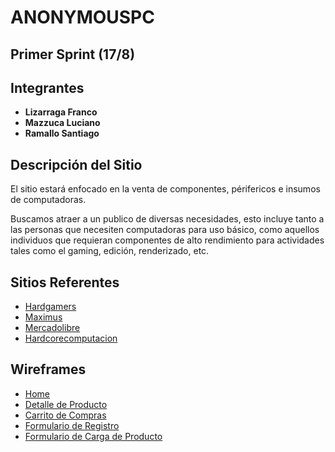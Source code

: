 # ANONYMOUSPC

## Primer Sprint (17/8)


##  Integrantes
* **Lizarraga Franco**
* **Mazzuca Luciano**
* **Ramallo Santiago**


## Descripción del Sitio
El sitio estará enfocado en la venta de componentes, périfericos e insumos de computadoras.

Buscamos atraer a un publico de diversas necesidades, esto incluye tanto a las personas que necesiten computadoras para uso básico, como aquellos individuos que requieran componentes de alto rendimiento para actividades tales como el gaming, edición, renderizado, etc. 


## Sitios Referentes

- [Hardgamers](https://www.hardgamers.com.ar/)
- [Maximus](https://www.maximus.com.ar/)
- [Mercadolibre](https://www.mercadolibre.com.ar/)
- [Hardcorecomputacion](https://hardcorecomputacion.com.ar/)


## Wireframes
- [Home](https://github.com/lucianomazzuca/grupo_1_anonymouspc/blob/a9da90b0fdbe820df05522f39f8132b61174a4ff/wireframes/home.png)
- [Detalle de Producto](https://github.com/lucianomazzuca/grupo_1_anonymouspc/blob/a9da90b0fdbe820df05522f39f8132b61174a4ff/wireframes/detalleProducto.png)
- [Carrito de Compras](https://github.com/lucianomazzuca/grupo_1_anonymouspc/blob/a9da90b0fdbe820df05522f39f8132b61174a4ff/wireframes/carrito.png)
- [Formulario de Registro](https://github.com/lucianomazzuca/grupo_1_anonymouspc/blob/a9da90b0fdbe820df05522f39f8132b61174a4ff/wireframes/register.png)
- [Formulario de Carga de Producto](https://github.com/lucianomazzuca/grupo_1_anonymouspc/blob/a9da90b0fdbe820df05522f39f8132b61174a4ff/wireframes/Carga%20de%20producto.png)



